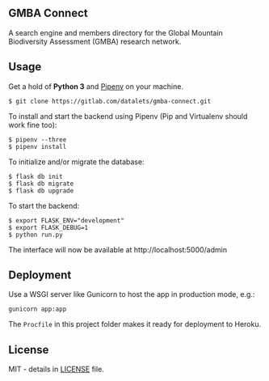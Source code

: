 ## GMBA Connect

A search engine and members directory for the Global Mountain Biodiversity Assessment (GMBA) research network.

## Usage

Get a hold of **Python 3** and [Pipenv](https://github.com/pypa/pipenv) on your machine.

    $ git clone https://gitlab.com/datalets/gmba-connect.git

To install and start the backend using Pipenv (Pip and Virtualenv should work fine too):

    $ pipenv --three
    $ pipenv install

To initialize and/or migrate the database:

    $ flask db init
    $ flask db migrate
    $ flask db upgrade

To start the backend:

    $ export FLASK_ENV="development"
    $ export FLASK_DEBUG=1
    $ python run.py

The interface will now be available at http://localhost:5000/admin

## Deployment

Use a WSGI server like Gunicorn to host the app in production mode, e.g.:

`gunicorn app:app`

The `Procfile` in this project folder makes it ready for deployment to Heroku.

## License

MIT - details in [LICENSE](LICENSE) file.
